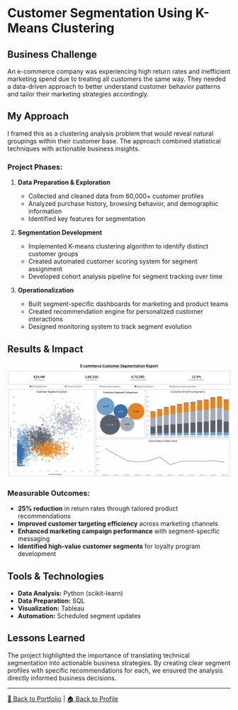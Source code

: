 # Customer Segmentation Using K-Means Clustering

## Business Challenge

An e-commerce company was experiencing high return rates and inefficient marketing spend due to treating all customers the same way. They needed a data-driven approach to better understand customer behavior patterns and tailor their marketing strategies accordingly.

## My Approach

I framed this as a clustering analysis problem that would reveal natural groupings within their customer base. The approach combined statistical techniques with actionable business insights.

### Project Phases:

1. **Data Preparation & Exploration**
   - Collected and cleaned data from 60,000+ customer profiles
   - Analyzed purchase history, browsing behavior, and demographic information
   - Identified key features for segmentation

2. **Segmentation Development**
   - Implemented K-means clustering algorithm to identify distinct customer groups
   - Created automated customer scoring system for segment assignment
   - Developed cohort analysis pipeline for segment tracking over time

3. **Operationalization**
   - Built segment-specific dashboards for marketing and product teams
   - Created recommendation engine for personalized customer interactions
   - Designed monitoring system to track segment evolution

## Results & Impact

![Customer Segmentation Dashboard](https://github.com/sagar-bushan/sagar-bushan.github.io/blob/main/dashboard-images/segmentation-dashboard.png)

### Measurable Outcomes:
- **25% reduction** in return rates through tailored product recommendations
- **Improved customer targeting efficiency** across marketing channels
- **Enhanced marketing campaign performance** with segment-specific messaging
- **Identified high-value customer segments** for loyalty program development

## Tools & Technologies

- **Data Analysis:** Python (scikit-learn)
- **Data Preparation:** SQL
- **Visualization:** Tableau
- **Automation:** Scheduled segment updates

## Lessons Learned

The project highlighted the importance of translating technical segmentation into actionable business strategies. By creating clear segment profiles with specific recommendations for each, we ensured the analysis directly informed business decisions.

---

[📂 Back to Portfolio](https://github.com/sagar-bushan/sagar-bushan.github.io) | [🏠 Back to Profile](https://github.com/sagar-bushan)

